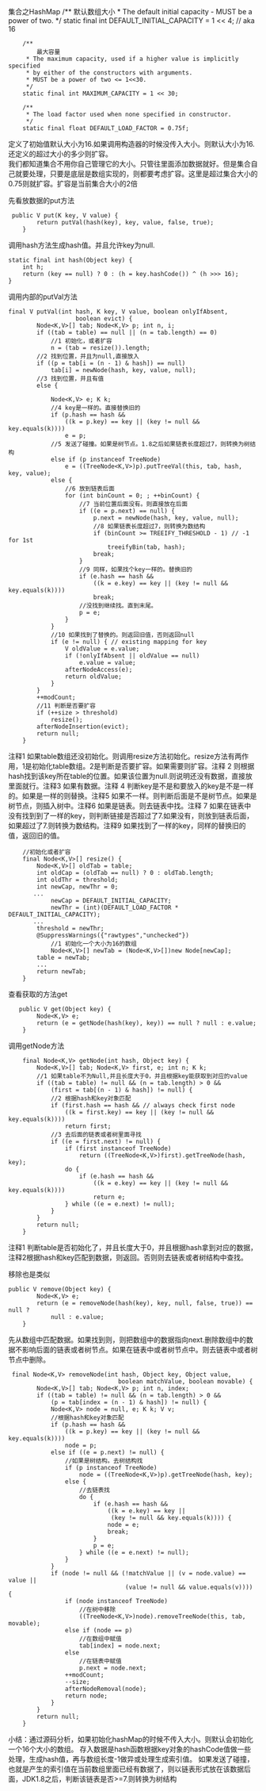 集合之HashMap
		  /**
			默认数组大小
	     * The default initial capacity - MUST be a power of two.
	     */
	    static final int DEFAULT_INITIAL_CAPACITY = 1 << 4; // aka 16
	
	    /**
			最大容量
	     * The maximum capacity, used if a higher value is implicitly specified
	     * by either of the constructors with arguments.
	     * MUST be a power of two <= 1<<30.
	     */
	    static final int MAXIMUM_CAPACITY = 1 << 30;
	
	    /**
	     * The load factor used when none specified in constructor.
	     */
	    static final float DEFAULT_LOAD_FACTOR = 0.75f;

定义了初始值默认大小为16.如果调用构造器的时候没传入大小。则默认大小为16.还定义的超过大小的多少则扩容。  
我们都知道集合不用你自己管理它的大小。只管往里面添加数据就好。但是集合自己就要处理，只要是底层是数组实现的，则都要考虑扩容。这里是超过集合大小的0.75则就扩容。扩容是当前集合大小的2倍




先看放数据的put方法

	 public V put(K key, V value) {
	        return putVal(hash(key), key, value, false, true);
	    }

调用hash方法生成hash值。并且允许key为null.

	static final int hash(Object key) {
        int h;
        return (key == null) ? 0 : (h = key.hashCode()) ^ (h >>> 16);
    }

调用内部的putVal方法

	final V putVal(int hash, K key, V value, boolean onlyIfAbsent,
	                   boolean evict) {
	        Node<K,V>[] tab; Node<K,V> p; int n, i;
	        if ((tab = table) == null || (n = tab.length) == 0)
				//1 初始化，或者扩容
	            n = (tab = resize()).length;
			//2 找到位置，并且为null,直接放入
	        if ((p = tab[i = (n - 1) & hash]) == null)
	            tab[i] = newNode(hash, key, value, null);
			//3 找到位置，并且有值
	        else {
				
	            Node<K,V> e; K k;
				//4 key是一样的。直接替换旧的
	            if (p.hash == hash &&
	                ((k = p.key) == key || (key != null && key.equals(k))))
	                e = p;
				//5 发送了碰撞。如果是树节点。1.8之后如果链表长度超过7，则转换为树结构
	            else if (p instanceof TreeNode)
	                e = ((TreeNode<K,V>)p).putTreeVal(this, tab, hash, key, value);
	            else {
					//6 放到链表后面
	                for (int binCount = 0; ; ++binCount) {
						//7 当前位置后面没有。则直接放在后面
	                    if ((e = p.next) == null) {
	                        p.next = newNode(hash, key, value, null);
							//8 如果链表长度超过7，则转换为数结构
	                        if (binCount >= TREEIFY_THRESHOLD - 1) // -1 for 1st
	                            treeifyBin(tab, hash);
	                        break;
	                    }
						//9 同样，如果找个key一样的。替换旧的
	                    if (e.hash == hash &&
	                        ((k = e.key) == key || (key != null && key.equals(k))))
	                        break;
						//没找到继续找。直到末尾。
	                    p = e;
	                }
	            }
				//10 如果找到了替换的。则返回旧值，否则返回null
	            if (e != null) { // existing mapping for key
	                V oldValue = e.value;
	                if (!onlyIfAbsent || oldValue == null)
	                    e.value = value;
	                afterNodeAccess(e);
	                return oldValue;
	            }
	        }
	        ++modCount;
			//11 判断是否要扩容
	        if (++size > threshold)
	            resize();
	        afterNodeInsertion(evict);
	        return null;
	    }

注释1 如果table数组还没初始化。则调用resize方法初始化。resize方法有两作用，1是初始化table数组。2是判断是否要扩容。如果需要则扩容。注释 2 则根据hash找到该key所在table的位置。如果该位置为null.则说明还没有数据，直接放里面就行。注释3 如果有数据。注释 4 判断key是不是和要放入的key是不是一样的。如果是一样的则替换。注释5 如果不一样。则判断后面是不是树节点。如果是树节点，则插入树中。注释6 如果是链表。则去链表中找。注释 7 如果在链表中没有找到到了一样的key，则判断链接是否超过了7.如果没有，则放到链表后面，如果超过了7.则转换为数结构。注释9 如果找到了一样的key，同样的替换旧的值，返回旧的值。


		//初始化或者扩容
	    final Node<K,V>[] resize() {
	        Node<K,V>[] oldTab = table;
	        int oldCap = (oldTab == null) ? 0 : oldTab.length;
	        int oldThr = threshold;
	        int newCap, newThr = 0;
	       ...
	            newCap = DEFAULT_INITIAL_CAPACITY;
	            newThr = (int)(DEFAULT_LOAD_FACTOR * DEFAULT_INITIAL_CAPACITY);
	       ...
	        threshold = newThr;
	        @SuppressWarnings({"rawtypes","unchecked"})
				//1 初始化一个大小为16的数组
	            Node<K,V>[] newTab = (Node<K,V>[])new Node[newCap];
	        table = newTab;
	        ...
	        return newTab;
	    }

查看获取的方法get		

	   public V get(Object key) {
	        Node<K,V> e;
	        return (e = getNode(hash(key), key)) == null ? null : e.value;
	    }
		
调用getNode方法

	    final Node<K,V> getNode(int hash, Object key) {
	        Node<K,V>[] tab; Node<K,V> first, e; int n; K k;
			//1 如果table不为Null,并且长度大于0，并且根据key能获取到对应的value
	        if ((tab = table) != null && (n = tab.length) > 0 &&
	            (first = tab[(n - 1) & hash]) != null) {
				//2 根据hash和key对象匹配
	            if (first.hash == hash && // always check first node
	                ((k = first.key) == key || (key != null && key.equals(k))))
	                return first;
				//3 去后面的链表或者树里面寻找
	            if ((e = first.next) != null) {
	                if (first instanceof TreeNode)
	                    return ((TreeNode<K,V>)first).getTreeNode(hash, key);
	                do {
	                    if (e.hash == hash &&
	                        ((k = e.key) == key || (key != null && key.equals(k))))
	                        return e;
	                } while ((e = e.next) != null);
	            }
	        }
	        return null;
	    }
注释1 判断table是否初始化了，并且长度大于0，并且根据hash拿到对应的数据，注释2根据hash和key匹配到数据，则返回。否则则去链表或者树结构中查找。


移除也是类似

	public V remove(Object key) {
	        Node<K,V> e;
	        return (e = removeNode(hash(key), key, null, false, true)) == null ?
	            null : e.value;
	    }

先从数组中匹配数据。如果找到则，则把数组中的数据指向next.删除数组中的数据不影响后面的链表或者树节点。如果在链表中或者树节点中。则去链表中或者树节点中删除。


		
	 final Node<K,V> removeNode(int hash, Object key, Object value,
	                               boolean matchValue, boolean movable) {
	        Node<K,V>[] tab; Node<K,V> p; int n, index;
	        if ((tab = table) != null && (n = tab.length) > 0 &&
	            (p = tab[index = (n - 1) & hash]) != null) {
	            Node<K,V> node = null, e; K k; V v;
				//根据hash和key对象匹配
	            if (p.hash == hash &&
	                ((k = p.key) == key || (key != null && key.equals(k))))
	                node = p;
	            else if ((e = p.next) != null) {
					//如果是树结构。去树结构找
	                if (p instanceof TreeNode)
	                    node = ((TreeNode<K,V>)p).getTreeNode(hash, key);
	                else {
						//去链表找
	                    do {
	                        if (e.hash == hash &&
	                            ((k = e.key) == key ||
	                             (key != null && key.equals(k)))) {
	                            node = e;
	                            break;
	                        }
	                        p = e;
	                    } while ((e = e.next) != null);
	                }
	            }
	            if (node != null && (!matchValue || (v = node.value) == value ||
	                                 (value != null && value.equals(v)))) {
	                if (node instanceof TreeNode)
						//在树中移除
	                    ((TreeNode<K,V>)node).removeTreeNode(this, tab, movable);
	                else if (node == p)
						//在数组中赋值
	                    tab[index] = node.next;
	                else
						//在链表中赋值
	                    p.next = node.next;
	                ++modCount;
	                --size;
	                afterNodeRemoval(node);
	                return node;
	            }
	        }
	        return null;
	    }


小结：通过源码分析，如果初始化hashMap的时候不传入大小。则默认会初始化一个16个大小的数组。
存入数据是hash函数根据key对象的hashCode值做一些处理，生成hash值，再与数组长度-1做异或处理生成索引值。
如果发送了碰撞，也就是产生的索引值在当前数组里面已经有数据了，则以链表形式放在该数据后面，JDK1.8之后，判断该链表是否>=7.则转换为树结构